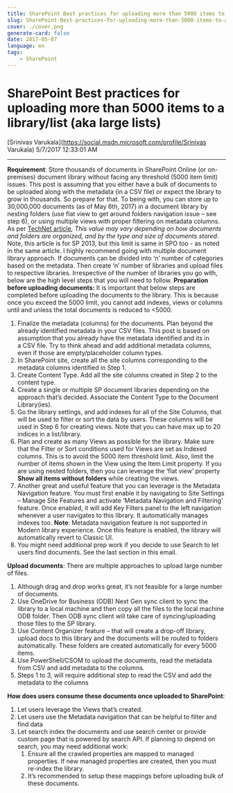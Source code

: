 ```yaml
---
title: SharePoint Best practices for uploading more than 5000 items to a library/list (aka large lists)
slug: SharePoint-Best-practices-for-uploading-more-than-5000-items-to-a-librarylist-(aka-large-lists)
cover: ./cover.png
generate-card: false
date: 2017-05-07
language: en
tags:
    - SharePoint
---
```


  

SharePoint Best practices for uploading more than 5000 items to a library/list (aka large lists)
=================================================================================================

[Srinivas Varukala](https://social.msdn.microsoft.com/profile/Srinivas Varukala) 5/7/2017 12:33:01 AM

* * *

**Requirement**: Store thousands of documents in SharePoint Online (or on-premises) document library without facing any threshold (5000 item limit) issues. This post is assuming that you either have a bulk of documents to be uploaded along with the metadata (in a CSV file) or expect the library to grow in thousands. So prepare for that. To being with, you can store up to 30,000,000 documents (as of May 6th, 2017) in a document library by nesting folders (use flat view to get around folders navigation issue – see step 6), or using multiple views with proper filtering on metadata columns. As per [TechNet article](https://na01.safelinks.protection.outlook.com/?url=https%3A%2F%2Furldefense.proofpoint.com%2Fv2%2Furl%3Fu%3Dhttps-3A__na01.safelinks.protection.outlook.com_-3Furl-3Dhttps-253A-252F-252Furldefense.proofpoint.com-252Fv2-252Furl-253Fu-253Dhttps-2D3A-5F-5Ftechnet.microsoft.com-5Fen-2D2Dus-5Flibrary-5Fcc262787-2D28v-2D3Doffice.16-2D29.aspx-2526d-253DDwMFAg-2526c-253D-5FhRq4mqlUmqpqlyQ5hkoDXIVh6I6pxfkkNxQuL0p-2DZ0-2526r-253DfR3NG3FQThxTt7kSxn0Cbyc0K4D6v2RSlg4-5FV6UBIR4-2526m-253Dl1IXVzkbKFKElRIbvHESALtIOsX8di9AL0OjDKSdoeQ-2526s-253DqFl61cd8-2Dho3xnGOfrNHQrIiXaWhDq1jh7Q1FVUg-5FiQ-2526e-253D-26data-3D02-257C01-257Csvarukal-2540microsoft.com-257C05a7207d972e45f810f408d48d2938d0-257C72f988bf86f141af91ab2d7cd011db47-257C1-257C0-257C636288655581230026-26sdata-3DhWE8iNZ5zRX2qi1DdWL8tjNP0JFEn0Hekbo6Him8um8-253D-26reserved-3D0%26d%3DDwMFAg%26c%3D_hRq4mqlUmqpqlyQ5hkoDXIVh6I6pxfkkNxQuL0p-Z0%26r%3DfR3NG3FQThxTt7kSxn0Cbyc0K4D6v2RSlg4_V6UBIR4%26m%3D6Vz6WhABmefZ1c4jz0PPf_5gdZkEkI8pcIKFGG7TJS8%26s%3DpwNr1-0jO0v3KcmBchoo3Reb8DQ8jGifNks192ptsTM%26e%3D&data=02%7C01%7Csvarukal%40microsoft.com%7Cd3a4b6c6d9e0447f6c5708d49141b8d1%7C72f988bf86f141af91ab2d7cd011db47%7C1%7C0%7C636293158842644218&sdata=c3vyz9XUF%2BkkzukE6Bm0vN7HIJN4tcMsaVeZrP4Gimg%3D&reserved=0)_, This value may vary depending on how documents and folders are organized, and by the type and size of documents stored_. Note, this article is for SP 2013, but this limit is same in SPO too - as noted in the same article. I highly recommend going with multiple document library approach. If documents can be divided into ‘n’ number of categories based on the metadata. Then create ‘n’ number of libraries and upload files to respective libraries. Irrespective of the number of libraries you go with, below are the high level steps that you will need to follow. **Preparation before uploading documents:** It is important that below steps are completed before uploading the documents to the library. This is because once you exceed the 5000 limit, you cannot add indexes, views or columns until and unless the total documents is reduced to <5000.

1.  Finalize the metadata (columns) for the documents. Plan beyond the already identified metadata in your CSV files. This post is based on assumption that you already have the metadata identified and its in a CSV file. Try to think ahead and add additional metadata columns, even if those are empty/placeholder column types.
2.  In SharePoint site, create all the site columns corresponding to the metadata columns identified in Step 1.
3.  Create Content Type. Add all the site columns created in Step 2 to the content type.
4.  Create a single or multiple SP document libraries depending on the approach that’s decided. Associate the Content Type to the Document Library(ies).
5.  Go the library settings, and add indexes for all of the Site Columns, that will be used to filter or sort the data by users. These columns will be used in Step 6 for creating views. Note that you can have max up to 20 indices in a list/library.
6.  Plan and create as many Views as possible for the library. Make sure that the Filter or Sort conditions used for Views are set as Indexed columns. This is to avoid the 5000 item threshold limit. Also, limit the number of items shown in the View using the Item Limit property. If you are using nested folders, then you can leverage the ‘flat view’ property **Show all items without folders** while creating the views.
7.  Another great and useful feature that you can leverage is the Metadata Navigation feature. You must first enable it by navigating to Site Settings – Manage Site Features and activate ‘Metadata Navigation and Filtering’ feature. Once enabled, it will add Key Filters panel to the left navigation whenever a user navigates to this library. It automatically manages indexes too. **Note**: Metadata navigation feature is not supported in Modern library experience. Once this feature is enabled, the library will automatically revert to Classic UI.
8.  You might need additional prep work if you decide to use Search to let users find documents. See the last section in this email.

**Upload documents**: There are multiple approaches to upload large number of files.

1.  Although drag and drop works great, it’s not feasible for a large number of documents.
2.  Use OneDrive for Business (ODB) Next Gen sync client to sync the library to a local machine and then copy all the files to the local machine ODB folder. Then ODB sync client will take care of syncing/uploading those files to the SP library.
3.  Use Content Organizer feature – that will create a drop-off library, upload docs to this library and the documents will be routed to folders automatically. These folders are created automatically for every 5000 items.
4.  Use PowerShell/CSOM to upload the documents, read the metadata from CSV and add metadata to the columns.
5.  Steps 1 to 3, will require additional step to read the CSV and add the metadata to the columns

**How does users consume these documents once uploaded to SharePoint**:

1.  Let users leverage the Views that’s created.
2.  Let users use the Metadata navigation that can be helpful to filter and find data
3.  Let search index the documents and use search center or provide custom page that is powered by search API. If planning to depend on search, you may need additional work:
    1.  Ensure all the crawled properties are mapped to managed properties. If new managed properties are created, then you must re-index the library.
    2.  It’s recommended to setup these mappings before uploading bulk of these documents.